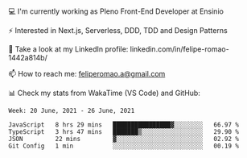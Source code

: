 💻 I'm currently working as Pleno Front-End Developer at Ensinio

⚡ Interested in Next.js, Serverless, DDD, TDD and Design Patterns

👥 Take a look at my LinkedIn profile: linkedin.com/in/felipe-romao-1442a814b/

📫 How to reach me: feliperomao.a@gmail.com

📊 Check my stats from WakaTime (VS Code) and GitHub:

<!--START_SECTION:waka-->
```text
Week: 20 June, 2021 - 26 June, 2021

JavaScript   8 hrs 29 mins   ████████████████▓░░░░░░░░   66.97 % 
TypeScript   3 hrs 47 mins   ███████▒░░░░░░░░░░░░░░░░░   29.90 % 
JSON         22 mins         ▓░░░░░░░░░░░░░░░░░░░░░░░░   02.92 % 
Git Config   1 min           ░░░░░░░░░░░░░░░░░░░░░░░░░   00.19 % 
```
<!--END_SECTION:waka-->
